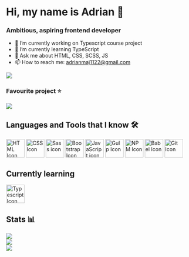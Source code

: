# Hi, my name is Adrian 👋

### Ambitious, aspiring frontend developer

- 🔭 I’m currently working on Typescript course project
- 🌱 I’m currently learning TypeScript
- 💬 Ask me about HTML, CSS, SCSS, JS
- 📫 How to reach me: [adrianmaj1122@gmail.com](mailto:adrianmaj1122@gmail.com)

![](https://komarev.com/ghpvc/?username=adrianmaj&style=for-the-badge)

### Favourite project ⭐

<a href="https://github.com/AdrianMaj/ForestWebsite"><img src="https://github-readme-stats.vercel.app/api/pin/?username=adrianmaj&repo=forestwebsite&theme=dark"/></a><br>

## Languages and Tools that I know 🛠

<a href="https://developer.mozilla.org/en-US/docs/Web/HTML?retiredLocale=pl"><img alt="HTML Icon" height="50px" width="50px" src="https://cdn.jsdelivr.net/gh/devicons/devicon/icons/html5/html5-original.svg" /></a>
<a href="https://developer.mozilla.org/en-US/docs/Web/CSS?retiredLocale=pl"><img alt="CSS Icon" height="50px" width="50px" src="https://cdn.jsdelivr.net/gh/devicons/devicon/icons/css3/css3-original.svg" /></a>
<a href="https://sass-lang.com/"><img alt="Sass icon" height="50px" width="50px" src="https://cdn.jsdelivr.net/gh/devicons/devicon/icons/sass/sass-original.svg" /></a>
<a href="https://getbootstrap.com/"><img alt='Bootstrap Icon' height="50px" width="50px" src="https://cdn.jsdelivr.net/gh/devicons/devicon/icons/bootstrap/bootstrap-original.svg" /></a>
<a href="https://developer.mozilla.org/en-US/docs/Web/JavaScript?retiredLocale=pl"><img alt="JavaScript icon" height="50px" width="50px" src="https://cdn.jsdelivr.net/gh/devicons/devicon/icons/javascript/javascript-original.svg" /></a>
<a href="https://gulpjs.com/"><img alt='Gulp Icon' height="50px" width="50px" src="https://cdn.jsdelivr.net/gh/devicons/devicon/icons/gulp/gulp-plain.svg" /></a>
<a href="https://www.npmjs.com/"><img alt='NPM Icon' height="50px" width="50px" src="https://cdn.jsdelivr.net/gh/devicons/devicon/icons/npm/npm-original-wordmark.svg" /></a>
<a href="https://babeljs.io/"><img alt='Babel Icon' height="50px" width="50px" src="https://cdn.jsdelivr.net/gh/devicons/devicon/icons/babel/babel-original.svg" /></a>
<a href="https://git-scm.com/"><img alt='Git Icon' height="50px" width="50px" src="https://cdn.jsdelivr.net/gh/devicons/devicon/icons/git/git-original.svg" /></a>

## Currently learning

<a href="https://www.typescriptlang.org/"><img alt='Typescript Icon' height="50px" width="50px" src="https://cdn.jsdelivr.net/gh/devicons/devicon/icons/typescript/typescript-original.svg" /></a>

## Stats 📊

<img src="https://github-readme-stats.vercel.app/api/top-langs?username=adrianmaj&layout=compact&theme=dark"/><br>
<img src="https://github-readme-streak-stats.herokuapp.com/?user=adrianmaj&theme=dark"/><br>
<img src="https://github-readme-stats.vercel.app/api?username=adrianmaj&show_icons=true&locale=en&theme=dark"/>

